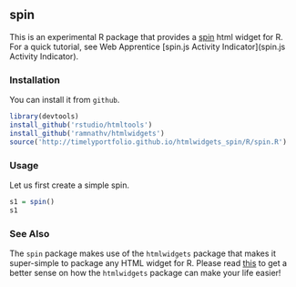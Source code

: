 ## spin

This is an experimental R package that provides a [spin](http://fgnass.github.io/spin.js/) html widget for R.  For a quick tutorial, see Web Apprentice [spin.js Activity Indicator](spin.js Activity Indicator).

### Installation

You can install it from `github`.

```r
library(devtools)
install_github('rstudio/htmltools')
install_github('ramnathv/htmlwidgets')
source('http://timelyportfolio.github.io/htmlwidgets_spin/R/spin.R')
```

### Usage

Let us first create a simple spin.

```r
s1 = spin()
s1
```

### See Also

The `spin` package makes use of the `htmlwidgets` package that makes it super-simple to package any HTML widget for R. Please read [this](http://github.com/htmlwidgets/blob/master/README.md) to get a better sense on how the `htmlwidgets` package can make your life easier!
